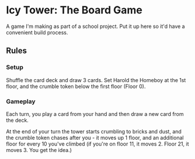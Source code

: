 # Icy Tower: The Board Game

A game I'm making as part of a school project. Put it up here so it'd have a convenient build process.

## Rules

### Setup

Shuffle the card deck and draw 3 cards. Set Harold the Homeboy at the 1st floor, and the crumble token below the first floor (Floor 0).

### Gameplay

Each turn, you play a card from your hand and then draw a new card from the deck.

 At the end of your turn the tower starts crumbling to bricks and dust, and the crumble token chases after you - it moves up 1 floor, and an additional floor for every 10 you've climbed (if you're on floor 11, it moves 2. Floor 21, it moves 3. You get the idea.)
